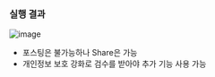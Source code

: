 ### 실행 결과


![image](https://user-images.githubusercontent.com/44194800/57587159-7f410a80-753b-11e9-9044-aea52940040d.PNG)

* 포스팅은 불가능하나 Share은 가능 
* 개인정보 보호 강화로 검수를 받아야 추가 기능 사용 가능 
